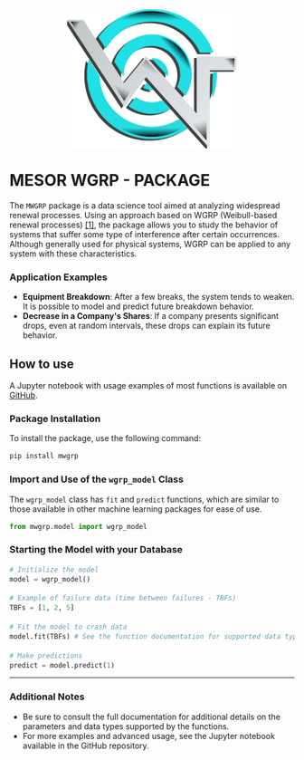 <img src="assets/logo.png" alt="LOGO" width="300" style="display: block; margin: auto;" />

# MESOR WGRP - PACKAGE

The `MWGRP` package is a data science tool aimed at analyzing widespread renewal processes. Using an approach based on WGRP (Weibull-based renewal processes) [[1]](https://journals.plos.org/plosone/article?id=10.1371/journal.pone.0133772), the package allows you to study the behavior of systems that suffer some type of interference after certain occurrences. Although generally used for physical systems, WGRP can be applied to any system with these characteristics.

### Application Examples

- **Equipment Breakdown**: After a few breaks, the system tends to weaken. It is possible to model and predict future breakdown behavior.
- **Decrease in a Company's Shares**: If a company presents significant drops, even at random intervals, these drops can explain its future behavior.

## How to use

A Jupyter notebook with usage examples of most functions is available on [GitHub](https://github.com/danttis/mwgrp).

### Package Installation

To install the package, use the following command:

```bash
pip install mwgrp
```

### Import and Use of the `wgrp_model` Class

The `wgrp_model` class has `fit` and `predict` functions, which are similar to those available in other machine learning packages for ease of use.

```python
from mwgrp.model import wgrp_model
```

### Starting the Model with your Database

```python
# Initialize the model
model = wgrp_model()

# Example of failure data (time between failures - TBFs)
TBFs = [1, 2, 5]

# Fit the model to crash data
model.fit(TBFs) # See the function documentation for supported data types

# Make predictions
predict = model.predict(1)
```

---

### Additional Notes

- Be sure to consult the full documentation for additional details on the parameters and data types supported by the functions.
- For more examples and advanced usage, see the Jupyter notebook available in the GitHub repository.
